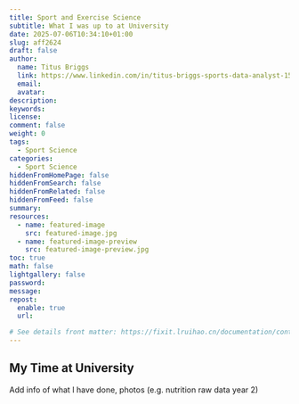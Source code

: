 ```yaml
---
title: Sport and Exercise Science
subtitle: What I was up to at University
date: 2025-07-06T10:34:10+01:00
slug: aff2624
draft: false
author:
  name: Titus Briggs
  link: https://www.linkedin.com/in/titus-briggs-sports-data-analyst-1584b025a/ 
  email:
  avatar:
description:
keywords:
license:
comment: false
weight: 0
tags:
  - Sport Science
categories:
  - Sport Science
hiddenFromHomePage: false
hiddenFromSearch: false
hiddenFromRelated: false
hiddenFromFeed: false
summary:
resources:
  - name: featured-image
    src: featured-image.jpg
  - name: featured-image-preview
    src: featured-image-preview.jpg
toc: true
math: false
lightgallery: false
password:
message:
repost:
  enable: true
  url:

# See details front matter: https://fixit.lruihao.cn/documentation/content-management/introduction/#front-matter
---
```

## My Time at University


<!--more-->

Add info of what I have done, photos (e.g. nutrition raw data year 2)

